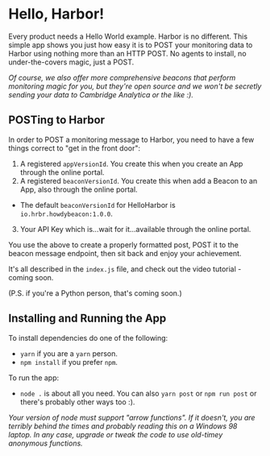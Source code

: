 # Hello, Harbor!

Every product needs a Hello World example. Harbor is no different. This simple app shows you just how easy it is to POST 
your monitoring data to Harbor using nothing more than an HTTP POST. No agents to install, no under-the-covers magic, just
 a POST.
 
 *Of course, we also offer more comprehensive beacons that perform monitoring magic for you, but they're open source and
 we won't be secretly sending your data to Cambridge Analytica or the like :).*
 
 ## POSTing to Harbor
 
In order to POST a monitoring message to Harbor, you need to have a few things correct to "get in the front door":
1) A registered `appVersionId`. You create this when you create an App through the online portal.
2) A registered `beaconVersionId`. You create this when add a Beacon to an App, also through the online portal.
  - The default `beaconVersionId` for HelloHarbor is `io.hrbr.howdybeacon:1.0.0`.  
3) Your API Key which is...wait for it...available through the online portal.

You use the above to create a properly formatted post, POST it to the beacon message endpoint, then sit back and enjoy 
your achievement.

It's all described in the `index.js` file, and check out the video tutorial - coming soon.

(P.S. if you're a Python person, that's coming soon.)

## Installing and Running the App

To install dependencies do one of the following:
- `yarn` if you are a `yarn` person.
- `npm install` if you prefer `npm`.

To run the app:
- `node .` is about all you need. You can also `yarn post` or `npm run post` or there's probably other ways too :).

_Your version of node must support "arrow functions". If it doesn't, you are terribly behind the times and probably
reading this on a Windows 98 laptop. In any case, upgrade or tweak the code to use old-timey anonymous functions._

